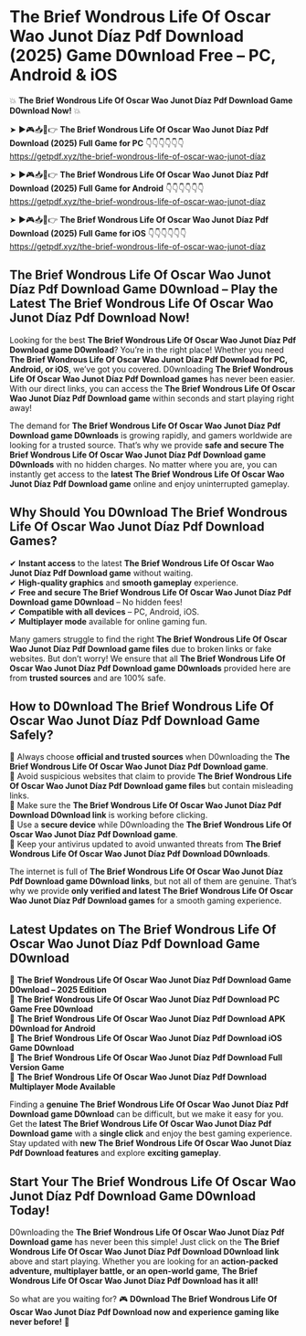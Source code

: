 # The Brief Wondrous Life Of Oscar Wao Junot Díaz Pdf Download (2025) Game D0wnload Free – PC, Android & iOS

💥 **The Brief Wondrous Life Of Oscar Wao Junot Díaz Pdf Download Game D0wnload Now!** 💥  

➤ ►🎮📥📱👉 **The Brief Wondrous Life Of Oscar Wao Junot Díaz Pdf Download (2025) Full Game for PC** 👇👇👇👇👇👇  
https://getpdf.xyz/the-brief-wondrous-life-of-oscar-wao-junot-díaz  

➤ ►🎮📥📱👉 **The Brief Wondrous Life Of Oscar Wao Junot Díaz Pdf Download (2025) Full Game for Android** 👇👇👇👇👇👇  
https://getpdf.xyz/the-brief-wondrous-life-of-oscar-wao-junot-díaz  

➤ ►🎮📥📱👉 **The Brief Wondrous Life Of Oscar Wao Junot Díaz Pdf Download (2025) Full Game for iOS** 👇👇👇👇👇👇  
https://getpdf.xyz/the-brief-wondrous-life-of-oscar-wao-junot-díaz  

## The Brief Wondrous Life Of Oscar Wao Junot Díaz Pdf Download Game D0wnload – Play the Latest The Brief Wondrous Life Of Oscar Wao Junot Díaz Pdf Download Now!

Looking for the best **The Brief Wondrous Life Of Oscar Wao Junot Díaz Pdf Download game D0wnload**? You’re in the right place! Whether you need **The Brief Wondrous Life Of Oscar Wao Junot Díaz Pdf Download for PC, Android, or iOS**, we’ve got you covered. D0wnloading **The Brief Wondrous Life Of Oscar Wao Junot Díaz Pdf Download games** has never been easier. With our direct links, you can access the **The Brief Wondrous Life Of Oscar Wao Junot Díaz Pdf Download game** within seconds and start playing right away!  

The demand for **The Brief Wondrous Life Of Oscar Wao Junot Díaz Pdf Download game D0wnloads** is growing rapidly, and gamers worldwide are looking for a trusted source. That’s why we provide **safe and secure The Brief Wondrous Life Of Oscar Wao Junot Díaz Pdf Download game D0wnloads** with no hidden charges. No matter where you are, you can instantly get access to the **latest The Brief Wondrous Life Of Oscar Wao Junot Díaz Pdf Download game** online and enjoy uninterrupted gameplay.  

## **Why Should You D0wnload The Brief Wondrous Life Of Oscar Wao Junot Díaz Pdf Download Games?**  

✔ **Instant access** to the latest **The Brief Wondrous Life Of Oscar Wao Junot Díaz Pdf Download game** without waiting.  
✔ **High-quality graphics** and **smooth gameplay** experience.  
✔ **Free and secure The Brief Wondrous Life Of Oscar Wao Junot Díaz Pdf Download game D0wnload** – No hidden fees!  
✔ **Compatible with all devices** – PC, Android, iOS.  
✔ **Multiplayer mode** available for online gaming fun.  

Many gamers struggle to find the right **The Brief Wondrous Life Of Oscar Wao Junot Díaz Pdf Download game files** due to broken links or fake websites. But don’t worry! We ensure that all **The Brief Wondrous Life Of Oscar Wao Junot Díaz Pdf Download game D0wnloads** provided here are from **trusted sources** and are 100% safe.  

## **How to D0wnload The Brief Wondrous Life Of Oscar Wao Junot Díaz Pdf Download Game Safely?**  

📌 Always choose **official and trusted sources** when D0wnloading the **The Brief Wondrous Life Of Oscar Wao Junot Díaz Pdf Download game**.  
📌 Avoid suspicious websites that claim to provide **The Brief Wondrous Life Of Oscar Wao Junot Díaz Pdf Download game files** but contain misleading links.  
📌 Make sure the **The Brief Wondrous Life Of Oscar Wao Junot Díaz Pdf Download D0wnload link** is working before clicking.  
📌 Use a **secure device** while D0wnloading the **The Brief Wondrous Life Of Oscar Wao Junot Díaz Pdf Download game**.  
📌 Keep your antivirus updated to avoid unwanted threats from **The Brief Wondrous Life Of Oscar Wao Junot Díaz Pdf Download D0wnloads**.  

The internet is full of **The Brief Wondrous Life Of Oscar Wao Junot Díaz Pdf Download game D0wnload links**, but not all of them are genuine. That’s why we provide **only verified and latest The Brief Wondrous Life Of Oscar Wao Junot Díaz Pdf Download games** for a smooth gaming experience.  

## **Latest Updates on The Brief Wondrous Life Of Oscar Wao Junot Díaz Pdf Download Game D0wnload**  

🔹 **The Brief Wondrous Life Of Oscar Wao Junot Díaz Pdf Download Game D0wnload – 2025 Edition**  
🔹 **The Brief Wondrous Life Of Oscar Wao Junot Díaz Pdf Download PC Game Free D0wnload**  
🔹 **The Brief Wondrous Life Of Oscar Wao Junot Díaz Pdf Download APK D0wnload for Android**  
🔹 **The Brief Wondrous Life Of Oscar Wao Junot Díaz Pdf Download iOS Game D0wnload**  
🔹 **The Brief Wondrous Life Of Oscar Wao Junot Díaz Pdf Download Full Version Game**  
🔹 **The Brief Wondrous Life Of Oscar Wao Junot Díaz Pdf Download Multiplayer Mode Available**  

Finding a **genuine The Brief Wondrous Life Of Oscar Wao Junot Díaz Pdf Download game D0wnload** can be difficult, but we make it easy for you. Get the **latest The Brief Wondrous Life Of Oscar Wao Junot Díaz Pdf Download game** with a **single click** and enjoy the best gaming experience. Stay updated with **new The Brief Wondrous Life Of Oscar Wao Junot Díaz Pdf Download features** and explore **exciting gameplay**.  

## **Start Your The Brief Wondrous Life Of Oscar Wao Junot Díaz Pdf Download Game D0wnload Today!**  

D0wnloading the **The Brief Wondrous Life Of Oscar Wao Junot Díaz Pdf Download game** has never been this simple! Just click on the **The Brief Wondrous Life Of Oscar Wao Junot Díaz Pdf Download D0wnload link** above and start playing. Whether you are looking for an **action-packed adventure, multiplayer battle, or an open-world game**, **The Brief Wondrous Life Of Oscar Wao Junot Díaz Pdf Download has it all!**  

So what are you waiting for? 🎮 **D0wnload The Brief Wondrous Life Of Oscar Wao Junot Díaz Pdf Download now and experience gaming like never before!** 🚀  